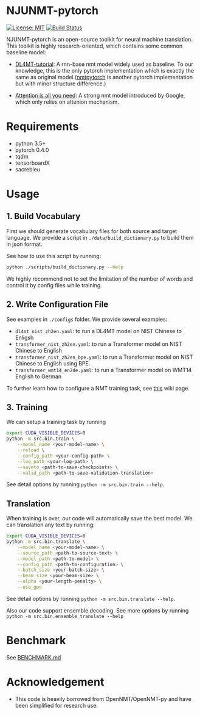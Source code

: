# NJUNMT-pytorch

[![License: MIT](https://img.shields.io/badge/License-MIT-yellow.svg)](https://opensource.org/licenses/MIT) [![Build Status](https://travis-ci.com/whr94621/NJUNMT-pytorch.svg?branch=dev-travis-ci)](https://travis-ci.com/whr94621/NJUNMT-pytorch)

NJUNMT-pytorch is an open-source toolkit for neural machine translation.
This toolkit is highly research-oriented, which contains some common baseline
model:

- [DL4MT-tutorial](https://github.com/nyu-dl/dl4mt-tutorial): A rnn-base nmt model widely used as baseline. To our knowledge, this is the
only pytorch implementation which is exactly the same as original model.([nmtpytorch](https://github.com/lium-lst/nmtpytorch) is another pytorch implementation but with minor structure difference.)

- [Attention is all you need](https://arxiv.org/abs/1706.03762): A strong nmt model introduced by Google, which only relies on attenion
mechanism.


# Requirements

- python 3.5+
- pytorch 0.4.0
- tqdm
- tensorboardX
- sacrebleu

# Usage

## 1. Build Vocabulary
First we should generate vocabulary files for both source and 
target language. We provide a script in ```./data/build_dictionary.py``` to build them in json format.

See how to use this script by running:
``` bash
python ./scripts/build_dictionary.py --help
```
We highly recommend not to set the limitation of the number of
words and control it by config files while training.

## 2. Write Configuration File

See examples in ```./configs``` folder.  We provide several examples:

- ```dl4mt_nist_zh2en.yaml```: to run a DL4MT model on NIST Chinese to Enligsh
- ```transformer_nist_zh2en.yaml```: to run a Transformer model on NIST Chinese to English
- ```transformer_nist_zh2en_bpe.yaml```: to run a Transformer model on NIST Chinese to English using BPE.
- ```transformer_wmt14_en2de.yaml```: to run a Transformer model on WMT14 English to German

To further learn how to configure a NMT training task, see [this](https://github.com/whr94621/NJUNMT-pytorch/wiki/Configuration) wiki page.

## 3. Training
We can setup a training task by running
``` bash
export CUDA_VISIBLE_DEVICES=0
python -m src.bin.train \
    --model_name <your-model-name> \
    --reload \
    --config_path <your-config-path> \
    --log_path <your-log-path> \
    --saveto <path-to-save-checkpoints> \
    --valid_path <path-to-save-validation-translation>
```
See detail options by running ```python -m src.bin.train --help```.

## Translation

When training is over, our code will automatically save the best model. We can translation any text by running:
``` bash
export CUDA_VISIBLE_DEVICES=0
python -m src.bin.translate \
    --model_name <your-model-name> \
    --source_path <path-to-source-text> \
    --model_path <path-to-model> \
    --config_path <path-to-configuration> \
    --batch_size <your-batch-size> \
    --beam_size <your-beam-size> \
    --alpha <your-length-penalty> \
    --use_gpu
```
See detail options by running ```python -m src.bin.translate --help```.

Also our code support ensemble decoding. See more options by running ```python -m src.bin.ensemble_translate --help```

# Benchmark

See [BENCHMARK.md](./BENCHMARK.md)

# Acknowledgement

- This code is heavily borrowed from OpenNMT/OpenNMT-py and have been
simplified for research use.




